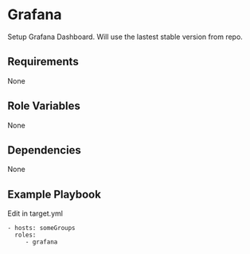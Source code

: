 Grafana
=========

Setup Grafana Dashboard. Will use the lastest stable version from repo.

Requirements
------------

None

Role Variables
--------------

None

Dependencies
------------

None

Example Playbook
----------------

Edit in target.yml

    - hosts: someGroups
      roles:
         - grafana
